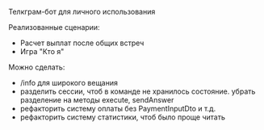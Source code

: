 Телкграм-бот для личного использования

Реализованные сценарии:
- Расчет выплат после общих встреч
- Игра "Кто я"

Можно сделать:
- /info для широкого вещания
- разделить сессии, чтоб в команде не хранилось состояние. убрать разделение на методы execute, sendAnswer
- рефакторить систему оплаты без PaymentInputDto и т.д.
- рефакторить систему статистики, чтоб было проще читать
